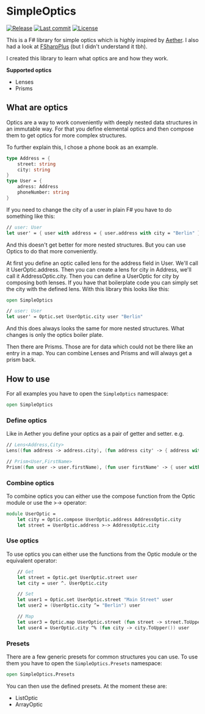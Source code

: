 # SimpleOptics

[![Release](https://img.shields.io/nuget/v/NicoVIII.SimpleOptics?logo=nuget&style=flat-square)](https://www.nuget.org/packages/NicoVIII.SimpleOptics/)
[![Last commit](https://img.shields.io/github/last-commit/NicoVIII/SimpleOptics?style=flat-square)](https://github.com/NicoVIII/SimpleOptics/commits/)
[![License](https://img.shields.io/badge/license-MIT-blue.svg?style=flat-square)](LICENSE.txt)

This is a F# library for simple optics which is highly inspired by [Aether](https://github.com/xyncro/aether).
I also had a look at [FSharpPlus](https://github.com/fsprojects/FSharpPlus) (but I didn't understand it tbh).

I created this library to learn what optics are and how they work.

**Supported optics**
 * Lenses
 * Prisms

## What are optics

Optics are a way to work conveniently with deeply nested data structures in an immutable way.
For that you define elemental optics and then compose them to get optics for more complex structures.

To further explain this, I chose a phone book as an example.

```fsharp
type Address = {
    street: string
    city: string
}
type User = {
    adress: Address
    phoneNumber: string
}
```

If you need to change the city of a user in plain F# you have to do something like this:

```fsharp
// user: User
let user' = { user with address = { user.address with city = "Berlin" }}
```
And this doesn't get better for more nested structures. But you can use Optics to do that more conveniently.

At first you define an optic called lens for the address field in User. We'll call it UserOptic.address. Then you can create a lens for city in Address, we'll call it AddressOptic.city.
Then you can define a UserOptic for city by composing both lenses. If you have that boilerplate code you can simply set the city with the defined lens.
With this library this looks like this:
```fsharp
open SimpleOptics

// user: User
let user' = Optic.set UserOptic.city user "Berlin"
```
And this does always looks the same for more nested structures. What changes is only the optics boiler plate.

Then there are Prisms. Those are for data which could not be there like an entry in a map. You can combine Lenses and Prisms and will always get a prism back.

## How to use

For all examples you have to open the `SimpleOptics` namespace:
```fsharp
open SimpleOptics
```

### Define optics
Like in Aether you define your optics as a pair of getter and setter.
e.g.
```fsharp
// Lens<Address,City>
Lens((fun address -> address.city), (fun address city' -> { address with city = city'}))

// Prism<User,FirstName>
Prism((fun user -> user.firstName), (fun user firstName' -> { user with firstName = Some firstName' }))
```

### Combine optics

To combine optics you can either use the compose function from the Optic module or use the >-> operator:

```fsharp
module UserOptic =
    let city = Optic.compose UserOptic.address AddressOptic.city
    let street = UserOptic.address >-> AddressOptic.city
```

### Use optics

To use optics you can either use the functions from the Optic module or the equivalent operator:

```fsharp
    // Get
    let street = Optic.get UserOptic.street user
    let city = user ^. UserOptic.city

    // Set
    let user1 = Optic.set UserOptic.street "Main Street" user
    let user2 = (UserOptic.city ^= "Berlin") user

    // Map
    let user3 = Optic.map UserOptic.street (fun street -> street.ToUpper()) user
    let user4 = UserOptic.city ^% (fun city -> city.ToUpper()) user
```

### Presets

There are a few generic presets for common structures you can use. To use them you have
to open the `SimpleOptics.Presets` namespace:

```fsharp
open SimpleOptics.Presets
```

You can then use the defined presets. At the moment these are:

 * ListOptic
 * ArrayOptic
